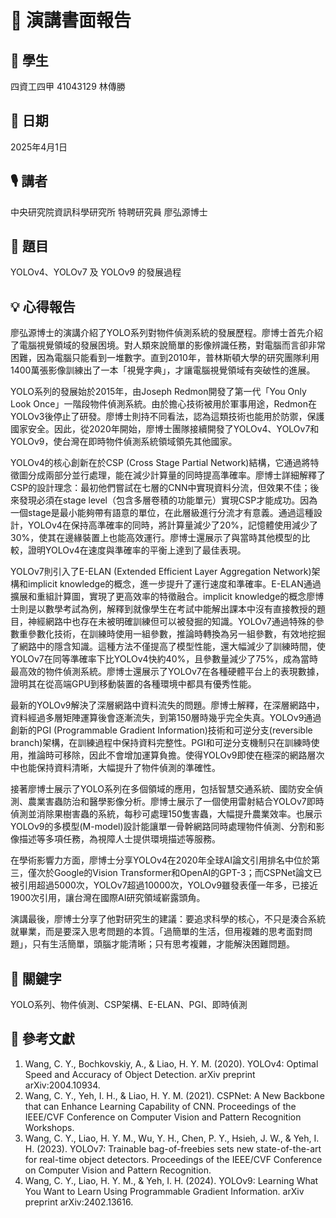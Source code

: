 # 📝 演講書面報告

## 👦 學生
四資工四甲 41043129 林傳勝
## 📅 日期
2025年4月1日
## 🎙️ 講者
中央研究院資訊科學研究所 特聘研究員 廖弘源博士
## 📝 題目
YOLOv4、YOLOv7 及 YOLOv9 的發展過程

## 💡 心得報告

廖弘源博士的演講介紹了YOLO系列對物件偵測系統的發展歷程。廖博士首先介紹了電腦視覺領域的發展困境。對人類來說簡單的影像辨識任務，對電腦而言卻非常困難，因為電腦只能看到一堆數字。直到2010年，普林斯頓大學的研究團隊利用1400萬張影像訓練出了一本「視覺字典」，才讓電腦視覺領域有突破性的進展。

YOLO系列的發展始於2015年，由Joseph Redmon開發了第一代「You Only Look Once」一階段物件偵測系統。由於擔心技術被用於軍事用途，Redmon在YOLOv3後停止了研發。廖博士則持不同看法，認為這類技術也能用於防禦，保護國家安全。因此，從2020年開始，廖博士團隊接續開發了YOLOv4、YOLOv7和YOLOv9，使台灣在即時物件偵測系統領域領先其他國家。

YOLOv4的核心創新在於CSP (Cross Stage Partial Network)結構，它通過將特徵圖分成兩部分並行處理，能在減少計算量的同時提高準確率。廖博士詳細解釋了CSP的設計理念：最初他們嘗試在七層的CNN中實現資料分流，但效果不佳；後來發現必須在stage level（包含多層卷積的功能單元）實現CSP才能成功。因為一個stage是最小能夠帶有語意的單位，在此層級進行分流才有意義。通過這種設計，YOLOv4在保持高準確率的同時，將計算量減少了20%，記憶體使用減少了30%，使其在邊緣裝置上也能高效運行。廖博士還展示了與當時其他模型的比較，證明YOLOv4在速度與準確率的平衡上達到了最佳表現。

YOLOv7則引入了E-ELAN (Extended Efficient Layer Aggregation Network)架構和implicit knowledge的概念，進一步提升了運行速度和準確率。E-ELAN通過擴展和重組計算圖，實現了更高效率的特徵融合。implicit knowledge的概念廖博士則是以數學考試為例，解釋到就像學生在考試中能解出課本中沒有直接教授的題目，神經網路中也存在未被明確訓練但可以被發掘的知識。YOLOv7通過特殊的參數重參數化技術，在訓練時使用一組參數，推論時轉換為另一組參數，有效地挖掘了網路中的隱含知識。這種方法不僅提高了模型性能，還大幅減少了訓練時間，使YOLOv7在同等準確率下比YOLOv4快約40%，且參數量減少了75%，成為當時最高效的物件偵測系統。廖博士還展示了YOLOv7在各種硬體平台上的表現數據，證明其在從高端GPU到移動裝置的各種環境中都具有優秀性能。

最新的YOLOv9解決了深層網路中資料流失的問題。廖博士解釋，在深層網路中，資料經過多層矩陣運算後會逐漸流失，到第150層時幾乎完全失真。YOLOv9通過創新的PGI (Programmable Gradient Information)技術和可逆分支(reversible branch)架構，在訓練過程中保持資料完整性。PGI和可逆分支機制只在訓練時使用，推論時可移除，因此不會增加運算負擔。使得YOLOv9即使在極深的網路層次中也能保持資料清晰，大幅提升了物件偵測的準確性。

接著廖博士展示了YOLO系列在多個領域的應用，包括智慧交通系統、國防安全偵測、農業害蟲防治和醫學影像分析。廖博士展示了一個使用雷射結合YOLOv7即時偵測並消除果樹害蟲的系統，每秒可處理150隻害蟲，大幅提升農業效率。也展示YOLOv9的多模型(M-model)設計能讓單一骨幹網路同時處理物件偵測、分割和影像描述等多項任務，為視障人士提供環境描述等服務。

在學術影響力方面，廖博士分享YOLOv4在2020年全球AI論文引用排名中位於第三，僅次於Google的Vision Transformer和OpenAI的GPT-3；而CSPNet論文已被引用超過5000次，YOLOv7超過10000次，YOLOv9雖發表僅一年多，已接近1900次引用，讓台灣在國際AI研究領域嶄露頭角。

演講最後，廖博士分享了他對研究生的建議：要追求科學的核心，不只是湊合系統就畢業，而是要深入思考問題的本質。「過簡單的生活，但用複雜的思考面對問題」，只有生活簡單，頭腦才能清晰；只有思考複雜，才能解決困難問題。

## 🔑 關鍵字
YOLO系列、物件偵測、CSP架構、E-ELAN、PGI、即時偵測

## 📖 參考文獻
1. Wang, C. Y., Bochkovskiy, A., & Liao, H. Y. M. (2020). YOLOv4: Optimal Speed and Accuracy of Object Detection. arXiv preprint arXiv:2004.10934.
2. Wang, C. Y., Yeh, I. H., & Liao, H. Y. M. (2021). CSPNet: A New Backbone that can Enhance Learning Capability of CNN. Proceedings of the IEEE/CVF Conference on Computer Vision and Pattern Recognition Workshops.
3. Wang, C. Y., Liao, H. Y. M., Wu, Y. H., Chen, P. Y., Hsieh, J. W., & Yeh, I. H. (2023). YOLOv7: Trainable bag-of-freebies sets new state-of-the-art for real-time object detectors. Proceedings of the IEEE/CVF Conference on Computer Vision and Pattern Recognition.
4. Wang, C. Y., Liao, H. Y. M., & Yeh, I. H. (2024). YOLOv9: Learning What You Want to Learn Using Programmable Gradient Information. arXiv preprint arXiv:2402.13616.
